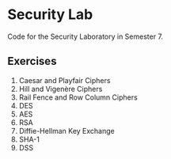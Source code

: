 # Security Lab
Code for the Security Laboratory in Semester 7.

## Exercises
1. Caesar and Playfair Ciphers
2. Hill and Vigenère Ciphers
3. Rail Fence and Row Column Ciphers
4. DES
5. AES
6. RSA
7. Diffie-Hellman Key Exchange
8. SHA-1
9. DSS
